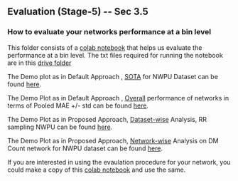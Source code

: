 ## Evaluation (Stage-5) -- Sec 3.5
### How to evaluate your networks performance at a bin level 

This folder consists of a [colab notebook](https://colab.research.google.com/drive/1LdNAc5hd0xwbqOZ2oHL007rr1Dw4TPRR?usp=sharing) that helps us evaluate the performance at a bin level. The txt files required for running the notebook are in this [drive folder](https://drive.google.com/drive/folders/1c_6cyqN1g34tvS4uXEISsXkbcugFTBka?usp=sharing)

The Demo plot as in Default Approach , [SOTA](https://deepcount.iiit.ac.in/dashboard#sota) for NWPU Dataset can be found [here](https://colab.research.google.com/drive/1LdNAc5hd0xwbqOZ2oHL007rr1Dw4TPRR#scrollTo=h2kMILSShVFc).

The Demo Plot as in Default Approach , [Overall](https://deepcount.iiit.ac.in/dashboard#all) performance of networks in terms of Pooled MAE +/- std can be found [here](https://colab.research.google.com/drive/1LdNAc5hd0xwbqOZ2oHL007rr1Dw4TPRR#scrollTo=gdjk7W2rlLmm).

The Demo Plot as in Proposed Approach, [Dataset-wise](https://deepcount.iiit.ac.in/dashboard#dwa) Analysis, RR sampling NWPU can be found [here](https://colab.research.google.com/drive/1LdNAc5hd0xwbqOZ2oHL007rr1Dw4TPRR#scrollTo=yKmGSqTPq2um&line=4&uniqifier=1).

The Demo Plot as in Proposed Approach, [Network-wise](https://deepcount.iiit.ac.in/dashboard#nwa) Analysis on DM Count network for NWPU dataset can be found [here](https://colab.research.google.com/drive/1LdNAc5hd0xwbqOZ2oHL007rr1Dw4TPRR#scrollTo=_VDxEKXfFow6&line=3&uniqifier=1).

If you are interested in using the evaulation procedure for your network, you could make a copy of this [colab notebook](https://colab.research.google.com/drive/1LdNAc5hd0xwbqOZ2oHL007rr1Dw4TPRR?usp=sharing)  and use the same.